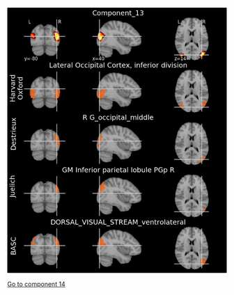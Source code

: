 ![13](preliminary/13.jpg "Component 13")


[Go to component 14](https://parietal-inria.github.io/MODL_atlas/128/14 "Component 14")
